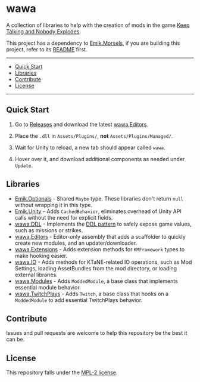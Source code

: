 # wawa

A collection of libraries to help with the creation of mods in the game [Keep Talking and Nobody Explodes](https://keeptalkinggame.com/).

This project has a dependency to [Emik.Morsels](https://github.com/Emik03/Emik.Morsels), if you are building this project, refer to its [README](https://github.com/Emik03/Emik.Morsels/blob/main/README.md) first.

---

- [Quick Start](#quick-start)
- [Libraries](#libraries)
- [Contribute](#contribute)
- [License](#license)

---

## Quick Start

1. Go to [Releases](https://github.com/Emik03/wawa/releases) and download the latest [wawa.Editors]().

2. Place the `.dll` in `Assets/Plugins/`, **not** `Assets/Plugins/Managed/`.

3. Wait for Unity to reload, a new tab should appear called `wawa`.

4. Hover over it, and download additional components as needed under `Update`.

## Libraries

- [Emik.Optionals]() - Shared `Maybe` type. These libraries don't return `null` without wrapping it in this type.
- [Emik.Unity]() - Adds `CachedBehavior`, eliminates overhead of Unity API calls without the need for explicit fields.
- [wawa.DDL]() - Implements the [DDL pattern](https://github.com/Emik03/.DDL#chapter-23-the-ddl-pattern) to safely expose game values, such as missions or strikes.
- [wawa.Editors]() - Editor-only assembly that adds a scaffolder to quickly create new modules, and an updater/downloader.
- [wawa.Extensions]() - Adds extension methods for `KMFramework` types to make hooking easier.
- [wawa.IO]() - Adds methods for KTaNE-related IO operations, such as Mod Settings, loading AssetBundles from the mod directory, or loading external libraries.
- [wawa.Modules]() - Adds `ModdedModule`, a base class that implements essential module behavior.
- [wawa.TwitchPlays]() - Adds `Twitch`, a base class that hooks on a `ModdedModule` to add essential TwitchPlays behavior.

## Contribute

Issues and pull requests are welcome to help this repository be the best it can be.

## License

This repository falls under the [MPL-2 license](https://www.mozilla.org/en-US/MPL/2.0/).
